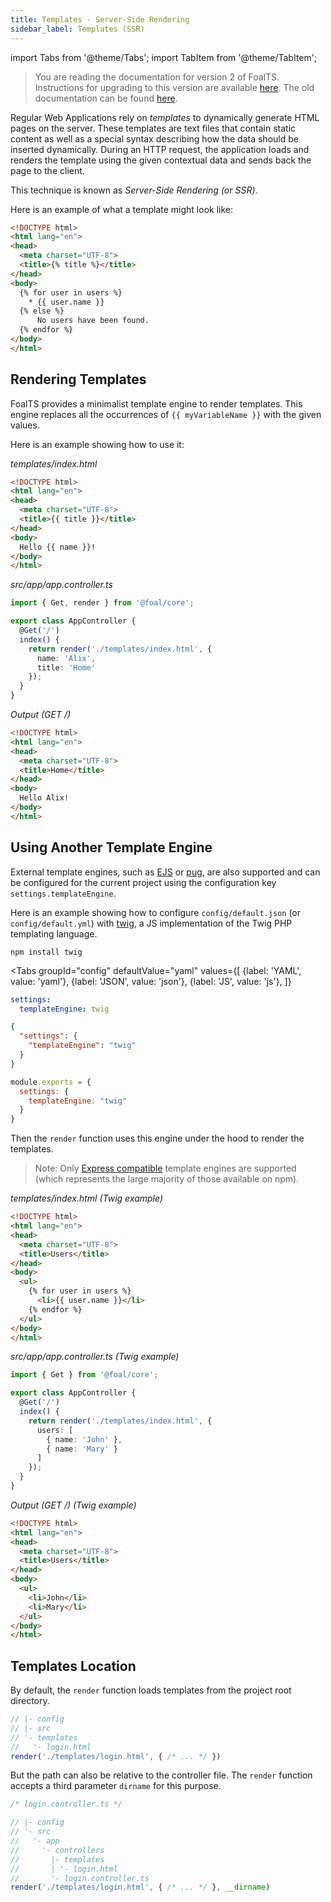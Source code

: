 ```yaml
---
title: Templates - Server-Side Rendering
sidebar_label: Templates (SSR)
---
```


import Tabs from '@theme/Tabs';
import TabItem from '@theme/TabItem';

> You are reading the documentation for version 2 of FoalTS. Instructions for upgrading to this version are available [here](../upgrade-to-v2/README.md). The old documentation can be found [here](https://github.com/FoalTS/foal/tree/v1.x/docs).

Regular Web Applications rely on _templates_ to dynamically generate HTML pages on the server. These templates are text files that contain static content as well as a special syntax describing how the data should be inserted dynamically. During an HTTP request, the application loads and renders the template using the given contextual data and sends back the page to the client.

This technique is known as _Server-Side Rendering (or SSR)_.

Here is an example of what a template might look like:

```html
<!DOCTYPE html>
<html lang="en">
<head>
  <meta charset="UTF-8">
  <title>{% title %}</title>
</head>
<body>
  {% for user in users %}
    * {{ user.name }}
  {% else %}
      No users have been found.
  {% endfor %}
</body>
</html>
```

## Rendering Templates

FoalTS provides a minimalist template engine to render templates. This engine replaces all the occurrences of `{{ myVariableName }}` with the given values.

Here is an example showing how to use it:

*templates/index.html*
```html
<!DOCTYPE html>
<html lang="en">
<head>
  <meta charset="UTF-8">
  <title>{{ title }}</title>
</head>
<body>
  Hello {{ name }}!
</body>
</html>
```

*src/app/app.controller.ts*
```typescript
import { Get, render } from '@foal/core';

export class AppController {
  @Get('/')
  index() {
    return render('./templates/index.html', {
      name: 'Alix',
      title: 'Home'
    });
  }
}
```

*Output (GET /)*
```html
<!DOCTYPE html>
<html lang="en">
<head>
  <meta charset="UTF-8">
  <title>Home</title>
</head>
<body>
  Hello Alix!
</body>
</html>
```

## Using Another Template Engine

External template engines, such as [EJS](https://www.npmjs.com/package/ejs) or [pug](https://www.npmjs.com/package/pug), are also supported and can be configured for the current project using the configuration key `settings.templateEngine`.

Here is an example showing how to configure `config/default.json` (or `config/default.yml`) with [twig](https://www.npmjs.com/package/twig), a JS implementation of the Twig PHP templating language.

```
npm install twig
```

<Tabs
  groupId="config"
  defaultValue="yaml"
  values={[
    {label: 'YAML', value: 'yaml'},
    {label: 'JSON', value: 'json'},
    {label: 'JS', value: 'js'},
  ]}
>
<TabItem value="yaml">

```yaml
settings:
  templateEngine: twig
```

</TabItem>
<TabItem value="json">

```json
{
  "settings": {
    "templateEngine": "twig"
  }
}
```

</TabItem>
<TabItem value="js">

```javascript
module.exports = {
  settings: {
    templateEngine: "twig"
  }
}
```

</TabItem>
</Tabs>

Then the `render` function uses this engine under the hood to render the templates.

> Note: Only [Express compatible](https://expressjs.com/en/resources/template-engines.html) template engines are supported (which represents the large majority of those available on npm).

*templates/index.html (Twig example)*
```html
<!DOCTYPE html>
<html lang="en">
<head>
  <meta charset="UTF-8">
  <title>Users</title>
</head>
<body>
  <ul>
    {% for user in users %}
      <li>{{ user.name }}</li>
    {% endfor %}
  </ul>
</body>
</html>
```

*src/app/app.controller.ts (Twig example)*
```typescript
import { Get } from '@foal/core';

export class AppController {
  @Get('/')
  index() {
    return render('./templates/index.html', {
      users: [
        { name: 'John' },
        { name: 'Mary' }
      ]
    });
  }
}
```

*Output (GET /) (Twig example)*
```html
<!DOCTYPE html>
<html lang="en">
<head>
  <meta charset="UTF-8">
  <title>Users</title>
</head>
<body>
  <ul>
    <li>John</li>
    <li>Mary</li>
  </ul>
</body>
</html>
```

## Templates Location

By default, the `render` function loads templates from the project root directory.

```typescript
// |- config
// |- src
// '- templates
//   '- login.html
render('./templates/login.html', { /* ... */ })
```

But the path can also be relative to the controller file. The `render` function accepts a third parameter `dirname` for this purpose.

```typescript
/* login.controller.ts */

// |- config
// '- src
//   '- app
//     '- controllers
//       |- templates
//       | '- login.html
//       '- login.controller.ts
render('./templates/login.html', { /* ... */ }, __dirname)
```